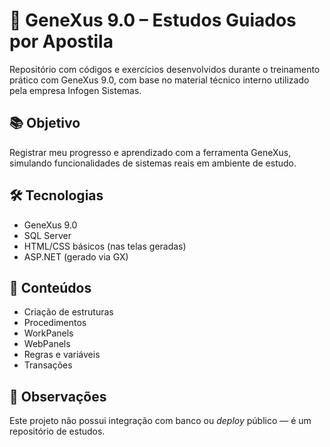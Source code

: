 # 📘 GeneXus 9.0 – Estudos Guiados por Apostila

Repositório com códigos e exercícios desenvolvidos durante o treinamento prático com GeneXus 9.0, com base no material técnico interno utilizado pela empresa Infogen Sistemas.

## 📚 Objetivo

Registrar meu progresso e aprendizado com a ferramenta GeneXus, simulando funcionalidades de sistemas reais em ambiente de estudo.

## 🛠️ Tecnologias

- GeneXus 9.0
- SQL Server
- HTML/CSS básicos (nas telas geradas)
- ASP.NET (gerado via GX)

## 📄 Conteúdos

- Criação de estruturas
- Procedimentos
- WorkPanels
- WebPanels
- Regras e variáveis
- Transações

## 📌 Observações

Este projeto não possui integração com banco ou *deploy* público — é um repositório de estudos.
